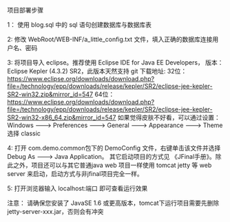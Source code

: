 项目部署步骤

1： 使用 blog.sql 中的 sql 语句创建数据库与数据库表

2: 修改 WebRoot/WEB-INF/a_little_config.txt 文件，填入正确的数据库连接用户名、密码

3: 将项目导入 eclipse。推荐使用 Eclipse IDE for Java EE Developers， 版本：Eclipse Kepler (4.3.2) SR2，此版本天然支持 git
        下载地址:
        32位： https://www.eclipse.org/downloads/download.php?file=/technology/epp/downloads/release/kepler/SR2/eclipse-jee-kepler-SR2-win32.zip&mirror_id=547
        64位： https://www.eclipse.org/downloads/download.php?file=/technology/epp/downloads/release/kepler/SR2/eclipse-jee-kepler-SR2-win32-x86_64.zip&mirror_id=547
        如果觉得皮肤不好看，可以通过设置：Windows ---> Preferences ---> General ---> Appearance ---> Theme 选择 classic

4: 打开 com.demo.common包下的 DemoConfig 文件，右键单击该文件并选择 Debug As ---> Java Application。
        其它启动项目的方式见 《JFinal手册》。除此之外，项目还可以与其它普通java web 项目一样使用 tomcat
   jetty 等 web server 来启动，启动方式与非jfinal项目完全一样。

5: 打开浏览器输入  localhost:端口 即可查看运行效果

注意： 请确保您安装了 JavaSE 1.6 或更高版本，tomcat下运行项目需要先删除 jetty-server-xxx.jar，否则会有冲突

